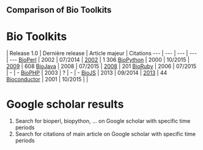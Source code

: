 Comparison of Bio Toolkits
--------------------------

# Bio Toolkits

| Release 1.0 | Dernière release | Article majeur | Citations
--- | --- | --- | --- | --- 
[BioPerl](http://www.bioperl.org/) | 2002 | 07/2014 | [2002](http://genome.cshlp.org/content/12/10/1611.abstract) | 1 306
[BioPython](http://biopython.org/) | 2000 | 10/2015 | [2009](http://bioinformatics.oxfordjournals.org/content/25/11/1422.short) | 608
[BioJava](http://biojava.org/) | 2008 | 07/2015 | [2008](http://bioinformatics.oxfordjournals.org/content/24/18/2096.short) | 201
[BioRuby](http://www.bioruby.org/) | 2006 | 07/2015 | - | -
[BioPHP](http://www.biophp.org/) | 2003 | ? | - | -
[BioJS](http://biojs.net/) | 2013 | 09/2014 | [2013](http://bioinformatics.oxfordjournals.org/content/early/2013/02/23/bioinformatics.btt100.short) | 44
[Bioconductor](https://www.bioconductor.org/) | 2001 | 10/2015 | | 


# Google scholar results

1. Search for bioperl, biopython, ... on Google scholar with specific time periods
2. Search for citations of main article on Google scholar with specific time periods

